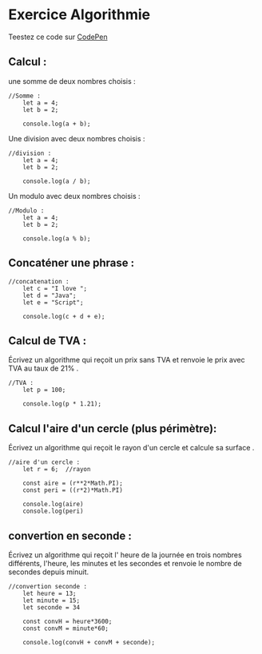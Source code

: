# Exercice Algorithmie

Teestez ce code sur [CodePen](https://codepen.io/C-dric-Berthet/pen/jOXRGyZ?editors=1111 "CodePen")

## Calcul :

une somme de deux nombres choisis :

    //Somme :
        let a = 4;
        let b = 2;

        console.log(a + b);  

Une division avec deux nombres choisis : 

    //division :
        let a = 4;
        let b = 2;

        console.log(a / b);

Un modulo avec deux nombres choisis :

    //Modulo :
        let a = 4;
        let b = 2;

        console.log(a % b);

## Concaténer une phrase :

    //concatenation :
        let c = "I love ";
        let d = "Java";
        let e = "Script";

        console.log(c + d + e);

## Calcul de TVA : 

Écrivez un algorithme qui reçoit un prix sans TVA et renvoie le prix avec TVA au taux de 21% .  

    //TVA :
        let p = 100;

        console.log(p * 1.21);

## Calcul l'aire d'un cercle (plus périmètre):

Écrivez un algorithme qui reçoit le rayon d'un cercle et calcule sa surface .  

    //aire d'un cercle :
        let r = 6;  //rayon

        const aire = (r**2*Math.PI);
        const peri = ((r*2)*Math.PI)

        console.log(aire)
        console.log(peri)

## convertion en seconde : 

Écrivez un algorithme qui reçoit l' heure de la journée en trois nombres différents, l'heure, les minutes et les secondes et renvoie le nombre de secondes depuis minuit.

    //convertion seconde : 
        let heure = 13;
        let minute = 15;
        let seconde = 34

        const convH = heure*3600;
        const convM = minute*60;

        console.log(convH + convM + seconde);



